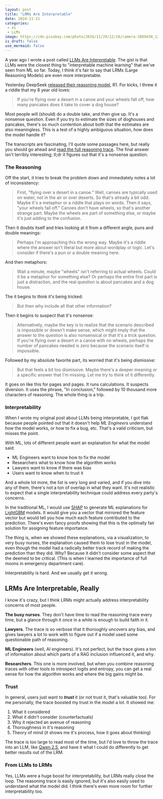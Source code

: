 ```yaml
---
layout: post
title: "LRMs Are Interpretable"
date: 2024-11-21
categories:
 - ai
 - LLMs
image: https://cdn.pixabay.com/photo/2016/11/29/12/18/camera-1869430_1280.jpg
is_draft: false
use_mermaid: false
---
```


A year ago I wrote a post called [LLMs Are Interpretable][prev]. The gist is that LLMs were the closest
thing to "interpretable machine learning" that we've seen from ML so far. Today, I think it's fair to
say that LRMs (Large Reasoning Models) are even more interpretable.

Yesterday DeepSeek [released their reasoning model][r1], R1. For kicks, I threw it a riddle that my 8 year old
loves:

> If you're flying over a desert in a canoe and your wheels fall off, how many pancakes does it take to cover a dog house?

Most people will (should) do a double take, and then give up. It's a nonsense question. Even if you try to estimate
the sizes of doghouses and pancakes, there's so much contention about both that the estimates are also meaningless.
This is a test of a highly ambiguous situation, how does the model handle it?

The transcripts are fascinating, I'll quote some passages here, but really you should go ahead and [read the full
reasoning trace][gist].  The final answer isn't terribly interesting; tl;dr it figures out that it's a nonsense question. 

### The Reasoning

Off the start, it tries to break the problem down and immediately notes a lot of inconsistency:

> First, "flying over a desert in a canoe." Well, canoes are typically used on water, not in the air or over deserts. So that's already a bit odd. Maybe it's a metaphor or a riddle that plays on words. Then it says, "your wheels fall off." Canoes don't have wheels, so that's another strange part. Maybe the wheels are part of something else, or maybe it's just adding to the confusion.

Then it doubts itself and tries looking at it from a different angle, puns and double meanings:

> Perhaps I'm approaching this the wrong way. Maybe it's a riddle where the answer isn't literal but more about wordplay or logic. Let's consider if there's a pun or a double meaning here.

And then metaphors:

> Wait a minute, maybe "wheels" isn't referring to actual wheels. Could it be a metaphor for something else? Or perhaps the entire first part is just a distraction, and the real question is about pancakes and a dog house.

The it begins to think it's being tricked:

> But then why include all that other information?

Then it begins to suspect that it's nonsense:

> Alternatively, maybe the key is to realize that the scenario described is impossible or doesn't make sense, which might imply that the answer to the question is also nonsensical or that it's a trick question. If you're flying over a desert in a canoe with no wheels, perhaps the number of pancakes needed is zero because the scenario itself is impossible.

Followed by my absolute favorite part, its worried that it's being *dismissive*:

> But that feels a bit too dismissive. Maybe there's a deeper meaning or a specific answer that I'm missing. Let me try to think of it differently. 

It goes on like this for pages and pages. It runs calculations. It suspects diversion. It uses the phrase, "In conclusion," followed by 10 thousand more characters of reasoning. The whole thing is a trip.


### Interpretability
When I wrote my original post about LLMs being interpretable, I got flak because people pointed out that it doesn't
help *ML Engineers* understand *how* the model works, or how to fix a bug, etc. That's a valid criticism, but misses
the point.

With ML, lots of different people want an explanation for what the model said:

* ML Engineers want to know how to fix the model
* Researchers what to know how the algorithm works
* Lawyers want to know if there was bias
* Users want to know when to trust it

And a whole lot more, the list is very long and varied, and if you dive into any of them, there's not a ton of
overlap in what they want. It's not realistic to expect that a single interpretability technique could address
every party's concerns. 

In the traditional ML, I would use [SHAP][shap] to generate ML explanations for [LightGBM][lgb] models. It would
give you a vector that mirrored the feature vector but would tell you how much each feature contributed to the 
prediction. There's even fancy proofs showing that this is the optimally fair solution for assigning feature
importance.

The thing is, when we showed these explanations, via a visualization, to very busy nurses, the explanation caused
them to lose trust in the model, even though the model had a radically better track record of making the prediction
than they did.
Why? Because it didn't consider some aspect that the deemed to be critical. (This is when I learned the importance
of full moons in emergency department care).

Interpretability is hard. And we usually get it wrong.

## LRMs Are Interpretable, Really
I know it's crazy, but I think LRMs might actually address interpretability concerns of most people.

**The busy nurses**. They don't have time to read the reasoning trace every time, but a glance through it
once in a while is enough to build faith in it.

**Lawyers**. The trace is so verbose that it thoroughly uncovers any bias, and gives lawyers a lot to work with
to figure out if a model used some questionable path of reasoning.

**ML Engineers** (well, AI engineers). It's not perfect, but the trace gives a ton of information about which parts
of a RAG inclusion influenced it, and why.

**Researchers**. This one is more involved, but when you combine reasoning traces with other tools to introspect
logits and entropy, you can get a real sense for how the algorithm works and where the big gains might be.

### Trust
In general, users just want to _**trust**_ it (or not trust it, that's valuable too). For me personally, the 
trace boosted my trust in the model a lot.  It showed me:

1. What it considered
2. What it didn't consider (counterfactuals)
3. Why it rejected an avenue of reasoning
4. Thoroughness in it's reasoning
5. Theory of mind (it shows me it's process, how it goes about thinking)

The trace is too large to read most of the time, but I'd love to throw the trace into an LLM, like [Qwen 2.5][qwen],
and have it what I could do differently to get better results out of the LRM.

### From LLMs to LRMs
Yes, LLMs were a huge boost for interpretability, but LRMs really close the loop. The reasoning trace is easily
ignored, but it's also easily used to understand what the model did. I think there's even more room for further
interpretability too.




 [prev]: /blog/2023/10/01/interpretability
 [r1]: https://api-docs.deepseek.com/news/news1120
 [gist]: https://gist.github.com/tkellogg/81c9e3b777806de7822e92dcda246bd9#file-reasoning-md
 [shap]: https://shap.readthedocs.io/en/latest/
 [lgb]: https://github.com/microsoft/LightGBM
 [qwen]: https://ollama.com/library/qwen2.5
